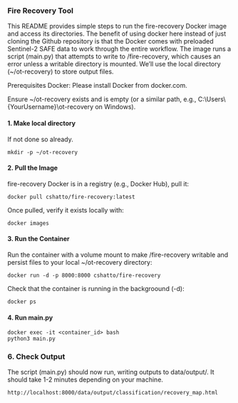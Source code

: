 ### Fire Recovery Tool 
This README provides simple steps to run the fire-recovery Docker image and access its directories. The benefit of using docker here instead of just cloning the Github repository is that the Docker comes with preloaded Sentinel-2 SAFE data to work through the entire workflow. 
The image runs a script (main.py) that attempts to write to /fire-recovery, which causes an error unless a writable directory is mounted. 
We’ll use the local directory (~/ot-recovery) to store output files.

Prerequisites
Docker: Please install Docker from docker.com.

Ensure ~/ot-recovery exists and is empty (or a similar path, e.g., C:\Users\ {YourUsername}\ot-recovery on Windows).


#### 1. Make local directory
If not done so already.
```
mkdir -p ~/ot-recovery
```

#### 2. Pull the Image
fire-recovery Docker is in a registry (e.g., Docker Hub), pull it:
```
docker pull cshatto/fire-recovery:latest
```

Once pulled, verify it exists locally with:
```
docker images
```


#### 3. Run the Container
Run the container with a volume mount to make /fire-recovery writable and persist files to your local ~/ot-recovery directory:
```
docker run -d -p 8000:8000 cshatto/fire-recovery

```


Check that the container is running in the backgroound (-d):
```
docker ps
```

#### 4. Run main.py
```
docker exec -it <container_id> bash
python3 main.py

```

### 6. Check Output
The script (main.py) should now run, writing outputs to data/output/. It should take 1-2 minutes depending on your machine.
```
http://localhost:8000/data/output/classification/recovery_map.html

```


